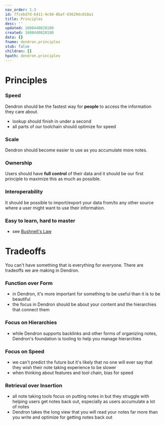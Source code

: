 ```yaml
---
nav_order: 1.3
id: 7fcebd7d-6411-4c9d-8baf-65629dc018a1
title: Principles
desc: ''
updated: 1600440828180
created: 1600440828180
data: {}
fname: dendron.principles
stub: false
children: []
hpath: dendron.principles
---
```

# Principles

### Speed

Dendron should be the fastest way for **people** to access the information they care about.

- lookup should finish in under a second
- all parts of our toolchain should optimize for speed

### Scale

Dendron should become easier to use as you accumulate more notes. 

### Ownership

Users should have **full control** of their data and it should be our first principle to maximize this as much as possible.

### Interoperability

It should be possible to import/export your data from/to any other source where a user might want to use their information.

### Easy to learn, hard to master

- see [Bushnell's Law
  ](https://en.wikipedia.org/wiki/Bushnell%27s_Law#:~:text=Bushnell's%20Law%20or%20Nolan's%20Law,first%20quarter%20and%20the%20hundredth.)

# Tradeoffs

You can't have something that is everything for everyone. There are tradeoffs we are making in Dendron.

### Function over Form

- in Dendron, it's more important for something to be useful than it is to be beautiful 
- the focus in Dendron should be about your content and the hierarchies that connect them

### Focus on Hierarchies

- while Dendron supports backlinks and other forms of organizing notes, Dendron's foundation is tooling to help you manage hierarchies

### Focus on Speed

- we can't predict the future but it's likely that no one will ever say that they wish their note taking experience to be slower
- when thinking about features and tool chain, bias for speed

### Retrieval over Insertion

- all note taking tools focus on putting notes in but they struggle with helping users get notes back out, especially as users accumulate a lot of notes
- Dendron takes the long view that you will read your notes far more than you write and optimize for getting notes back out

